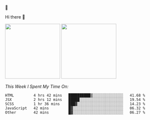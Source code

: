 
🚀 


Hi there 👋

<!--
**BambuTeam/BambuTeam** is a ✨ _special_ ✨ repository because its `README.md` (this file) appears on your GitHub profile.

Here are some ideas to get you started:

- 🔭 I’m currently working on ...
- 🌱 I’m currently learning ...
- 👯 I’m looking to collaborate on ...
- 🤔 I’m looking for help with ...
- 💬 Ask me about ...
- 📫 How to reach me: ...
- 😄 Pronouns: ...
- ⚡ Fun fact: ...
-->

<img height="180em" src="https://github-readme-stats.vercel.app/api?username=BambuTeam&show_icons=true&hide_border=true&&count_private=true&include_all_commits=true&theme=dark" />


<img height="180em" src="https://github-readme-stats.vercel.app/api/top-langs/?username=BambuTeam&layout=compact&theme=dark" />





*This Week I Spent My Time On:*
<!--START_SECTION:waka-->
```text
HTML         4 hrs 42 mins   ██████████▒░░░░░░░░░░░░░░   41.68 % 
JSX          2 hrs 12 mins   █████░░░░░░░░░░░░░░░░░░░░   19.54 % 
SCSS         1 hr 36 mins    ███▓░░░░░░░░░░░░░░░░░░░░░   14.23 % 
JavaScript   42 mins         █▓░░░░░░░░░░░░░░░░░░░░░░░   06.32 % 
Other        42 mins         █▓░░░░░░░░░░░░░░░░░░░░░░░   06.27 % 
```
<!--END_SECTION:waka-->
